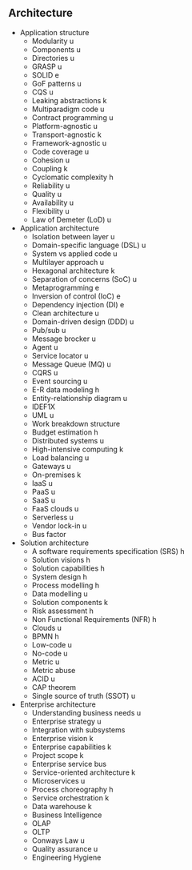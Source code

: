 ## Architecture

- Application structure
  - Modularity u
  - Components u
  - Directories u
  - GRASP u
  - SOLID e
  - GoF patterns u
  - CQS u
  - Leaking abstractions k
  - Multiparadigm code u
  - Contract programming u
  - Platform-agnostic u
  - Transport-agnostic k
  - Framework-agnostic u
  - Code coverage u
  - Cohesion u
  - Coupling k
  - Cyclomatic complexity h
  - Reliability u
  - Quality u
  - Availability u
  - Flexibility u
  - Law of Demeter (LoD) u
- Application architecture
  - Isolation between layer u
  - Domain-specific language (DSL) u
  - System vs applied code u
  - Multilayer approach u
  - Hexagonal architecture k
  - Separation of concerns (SoC) u
  - Metaprogramming e
  - Inversion of control (IoC) e
  - Dependency injection (DI) e
  - Clean architecture u
  - Domain-driven design (DDD) u
  - Pub/sub u
  - Message brocker u
  - Agent u
  - Service locator u
  - Message Queue (MQ) u
  - CQRS u
  - Event sourcing u
  - E-R data modeling h
  - Entity-relationship diagram u
  - IDEF1X
  - UML u
  - Work breakdown structure
  - Budget estimation h
  - Distributed systems u
  - High-intensive computing k
  - Load balancing u
  - Gateways u
  - On-premises k
  - IaaS u
  - PaaS u
  - SaaS u
  - FaaS clouds u
  - Serverless u
  - Vendor lock-in u
  - Bus factor
- Solution architecture
  - A software requirements specification (SRS) h
  - Solution visions h
  - Solution capabilities h
  - System design h
  - Process modelling h
  - Data modelling u
  - Solution components k
  - Risk assessment h
  - Non Functional Requirements (NFR) h
  - Clouds u
  - BPMN h
  - Low-code u
  - No-code u
  - Metric u
  - Metric abuse
  - ACID u
  - CAP theorem
  - Single source of truth (SSOT) u
- Enterprise architecture
  - Understanding business needs u
  - Enterprise strategy u
  - Integration with subsystems
  - Enterprise vision k
  - Enterprise capabilities k
  - Project scope k
  - Enterprise service bus
  - Service-oriented architecture k
  - Microservices u
  - Process choreography h
  - Service orchestration k
  - Data warehouse k
  - Business Intelligence
  - OLAP
  - OLTP
  - Conways Law u
  - Quality assurance u
  - Engineering Hygiene
